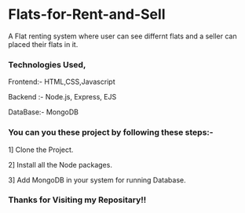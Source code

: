 # Flats-for-Rent-and-Sell
A Flat renting system where user can see differnt flats and a seller can placed their flats in it.

### Technologies Used,

Frontend:- HTML,CSS,Javascript

Backend :- Node.js, Express, EJS

DataBase:- MongoDB

### You can you these project by following these steps:-

1] Clone the Project.

2] Install all the Node packages.

3] Add MongoDB in your system for running Database.

### Thanks for Visiting my Repositary!!
